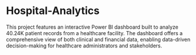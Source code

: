 # Hospital-Analytics
This project features an interactive Power BI dashboard built to analyze 40.24K patient records from a healthcare facility. The dashboard offers a comprehensive view of both clinical and financial data, enabling data-driven decision-making for healthcare administrators and stakeholders.
